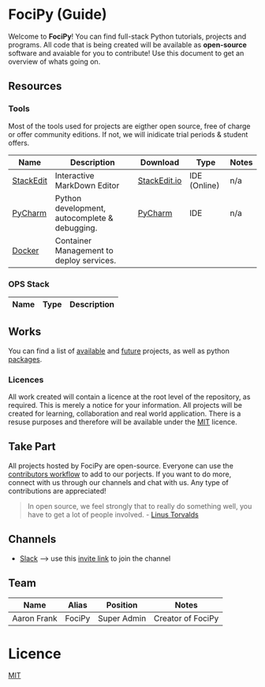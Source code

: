 # FociPy (Guide)

Welcome to **FociPy**! You can find full-stack Python tutorials, projects and programs. All code that is being created will be available as **open-source** software and avaiable for you to contribute! Use this document to get an overview of whats going on.

## Resources

### Tools

Most of the tools used for projects are eigther open source, free of charge or offer community editions. If not, we will inidicate trial periods & student offers.

| Name | Description | Download | Type | Notes |
| --- | --- | --- | --- | --- |
| [StackEdit](info/StackEdit.md) | Interactive MarkDown Editor |[StackEdit.io](https://stackedit.io/)| IDE (Online)| n/a  |
| [PyCharm](info/PyCharm.md) | Python development, autocomplete & debugging. | [PyCharm](https://www.jetbrains.com/pycharm/download/) | IDE | n/a |
| [Docker](info/Docker.md) | Container Management to deploy services. |

### OPS Stack

| Name  | Type | Description |
| --- | --- | --- |

## Works

You can find a list of [available](projects/README.md) and [future](future/README.md) projects, as well as python [packages](packages/README.md).

### Licences

All work created will contain a licence at the root level of the repository, as required. This is merely a notice for your information. All projects will be created for learning, collaboration and real world application. There is a resuse purposes and therefore will be available under the [MIT](https://opensource.org/licenses/MIT) licence.

## Take Part

All projects hosted by FociPy are open-source. Everyone can use the [contributors workflow](https://github.com/firstcontributions/first-contributions) to add to our porjects. If you want to do more, connect with us through our channels and chat with us. Any type of contributions are appreciated!

>In open source, we feel strongly that to really do something well, you have to get a lot of people involved. - [Linus Torvalds](https://www.azquotes.com/quote/809330?ref=open-source)

## Channels

- [Slack](info/Slack.md) --> use this [invite link](https://join.slack.com/t/focipy/shared_invite/enQtODgyODM2MTIwNTM1LWFlOGY0MjRjNDEwZTM2ZjZhMzViZjcyNTFmODExZDk2N2RjNzJmMzU3ZmZlZWNmYTFhNzhhZGU1MTgxNGE3YTQ) to join the channel

## Team

| Name | Alias | Position | Notes |
| --- | --- | ---| --- |
| Aaron Frank | FociPy | Super Admin | Creator of FociPy |

# Licence

[MIT](MIT-LICENCE)